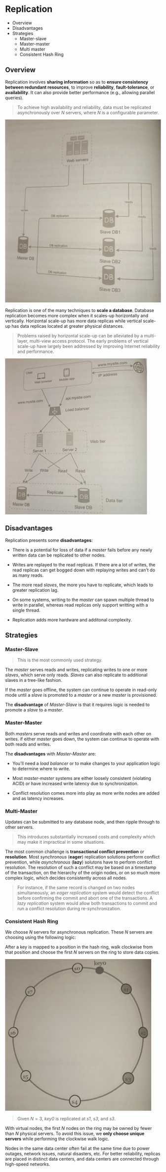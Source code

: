 # Replication

* Overview
* Disadvantages
* Strategies
  * Master-slave
  * Master-master
  * Multi master
  * Consistent Hash Ring

## Overview

Replication involves **sharing information** so as to **ensure consistency between redundant resources**, to improve **reliability**, **fault-tolerance**, or **availability**. It can also provide better performance (e.g., allowing parallel queries).

> To achieve high availability and reliability, data must be replicated asynchronously over *N* servers, where *N* is a configurable parameter.

![](2021-08-28-20-30-54.png)

Replication is one of the many techniques to **scale a database**. Database replication becomes more complex when it scales-up horizontally and vertically. Horizontal scale-up has more data replicas while vertical scale-up has data replicas located at greater physical distances.

> Problems raised by horizontal scale-up can be alleviated by a multi-layer, multi-view access protocol. The early problems of vertical scale-up have largely been addressed by improving Internet reliability and performance.

![](2021-08-28-20-30-10.png)

## Disadvantages

Replication presents some **disadvantages**:

* There is a potential for loss of data if a *master* fails before any newly written data can be replicated to other nodes.

* Writes are replayed to the read replicas. If there are a lot of writes, the read replicas can get bogged down with replaying writes and can't do as many reads.

* The more read *slaves*, the more you have to replicate, which leads to greater replication lag.

* On some systems, writing to the *master* can spawn multiple thread to write in parallel, whereas read replicas only support writting with a single thread.

* Replication adds more hardware and additonal complexity.

## Strategies

### Master-Slave

> This is the most commonly used strategy.

The *master* serves reads and writes, replicating writes to one or more *slaves*, which serve only reads. *Slaves* can also replicate to additional slaves in a tree-like fashion.

If the *master* goes offline, the system can continue to operate in read-only mode until a *slave* is promoted to a *master* or a new *master* is provisioned.

The **disadvantage** of *Master-Slave* is that it requires logic is needed to promote a *slave* to a *master*.

### Master-Master

Both *masters* serve reads and writes and coordinate with each other on writes. if either *master* goes down, the system can continue to operate with both reads and writes.

The **disadvantages** with *Master-Master* are:

* You'll need a *load balancer* or to make changes to your application logic to determine where to write.

* Most *master-master* systems are either loosely consistent (violating ACID) or have increased write latency due to synchronization.

* Conflict resolution comes more into play as more write nodes are added and as latency increases.

### Multi-Master

Updates can be submitted to any database node, and then ripple through to other servers.

> This introduces substantially increased costs and complexity which may make it impractical in some situations.

The most common challenge is **transactional conflict prevention** or **resolution**. Most *synchronous* (**eager**) replication solutions perform conflict prevention, while *asynchronous* (**lazy**) solutons have to perform conflict resolution. The resolution of such a conflict may be based on a timestamp of the transaction, on the hierarchy of the origin nodes, or on so much more complex logic, which decides consistently across all nodes.

> For instance, if the same record is changed on two nodes simultaneously, an *eager replication* system would detect the conflict before confirming the commit and abort one of the transactions. A *lazy replication* system would allow both transactions to commit and run a conflict resolution during re-synchronization.

### Consistent Hash Ring

We choose *N* servers for asynchronous replication. These *N* servers are choosing using the following logic:

After a key is mapped to a position in the hash ring, walk clockwise from that position and choose the first *N* servers on the ring to store data copies.

![](2021-09-04-21-51-43.png)

> Given $N = 3$, *key0* is replicated at *s1*, *s3*, and *s3*.

With virtual nodes, the first *N* nodes on the ring may be owned by fewer than *N* physical servers. To avoid this issue, we **only choose unique servers** while performing the clockwise walk logic.

Nodes in the same data center often fail at the same time due to power outages, network issues, natural disasters, etc. For better reliability, replicas are placed in distinct data centers, and data centers are connected through high-speed networks.
